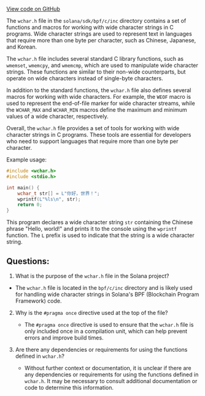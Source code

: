 
[View code on GitHub](https://github.com/solana-labs/solana/blob/master/sdk/bpf/c/inc/wchar.h)

The `wchar.h` file in the `solana/sdk/bpf/c/inc` directory contains a set of functions and macros for working with wide character strings in C programs. Wide character strings are used to represent text in languages that require more than one byte per character, such as Chinese, Japanese, and Korean.

The `wchar.h` file includes several standard C library functions, such as `wmemset`, `wmemcpy`, and `wmemcmp`, which are used to manipulate wide character strings. These functions are similar to their non-wide counterparts, but operate on wide characters instead of single-byte characters.

In addition to the standard functions, the `wchar.h` file also defines several macros for working with wide characters. For example, the `WEOF` macro is used to represent the end-of-file marker for wide character streams, while the `WCHAR_MAX` and `WCHAR_MIN` macros define the maximum and minimum values of a wide character, respectively.

Overall, the `wchar.h` file provides a set of tools for working with wide character strings in C programs. These tools are essential for developers who need to support languages that require more than one byte per character. 

Example usage:

```c
#include <wchar.h>
#include <stdio.h>

int main() {
    wchar_t str[] = L"你好，世界！";
    wprintf(L"%ls\n", str);
    return 0;
}
```

This program declares a wide character string `str` containing the Chinese phrase "Hello, world!" and prints it to the console using the `wprintf` function. The `L` prefix is used to indicate that the string is a wide character string.
## Questions: 
 1. What is the purpose of the `wchar.h` file in the Solana project?
   - The `wchar.h` file is located in the `bpf/c/inc` directory and is likely used for handling wide character strings in Solana's BPF (Blockchain Program Framework) code.

2. Why is the `#pragma once` directive used at the top of the file?
   - The `#pragma once` directive is used to ensure that the `wchar.h` file is only included once in a compilation unit, which can help prevent errors and improve build times.

3. Are there any dependencies or requirements for using the functions defined in `wchar.h`?
   - Without further context or documentation, it is unclear if there are any dependencies or requirements for using the functions defined in `wchar.h`. It may be necessary to consult additional documentation or code to determine this information.